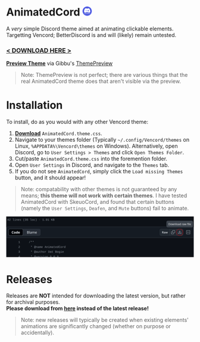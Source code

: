 # AnimatedCord <img src="https://raw.githubusercontent.com/DatBogie/AnimatedCord/refs/heads/main/AnimatedCordLogo.png" height="25">
A *very* simple Discord theme aimed at animating clickable elements.
Targetting Vencord; BetterDiscord is and will (likely) remain untested.<br>
### [**< DOWNLOAD HERE >**](https://bit.ly/DownloadAnimatedCord)
[**Preview Theme**](https://gibbu.github.io/ThemePreview/?file=https://cdn.jsdelivr.net/gh/DatBogie/AnimatedCord@refs/heads/main/AnimatedCord.theme.css) via Gibbu's [ThemePreview](https://github.com/Gibbu/ThemePreview)
> Note: ThemePreview is not perfect; there are various things that the real AnimatedCord theme does that aren't visible via the preview.

# Installation
To install, do as you would with any other Vencord theme:
1. [**Download**](https://github.com/DatBogie/AnimatedCord?tab=readme-ov-file#download-here) `AnimatedCord.theme.css`.
2. Navigate to your themes folder (Typically `~/.config/Vencord/themes` on Linux, `%APPDATA%\Vencord\themes` on Windows). Alternatively, open Discord, go to `User Settings > Themes` and click `Open Themes Folder`.
3. Cut/paste `AnimatedCord.theme.css` into the foremention folder.
4. Open `User Settings` in Discord, and navigate to the `Themes` tab.
5. If you do not see `AnimatedCord`, simply click the `Load missing Themes` button, and it should appear!

> Note: compatability with other themes is not guaranteed by any means; **this theme will not work with certain themes**. I have tested AnimatedCord with SkeuoCord, and found that certain buttons (namely the `User Settings`, `Deafen`, and `Mute` buttons) fail to animate.

![Click the `Download raw file` button.](https://raw.githubusercontent.com/DatBogie/AnimatedCord/refs/heads/main/AnimatedCordDownload.png)

# Releases
Releases are **NOT** intended for downloading the latest version, but rather for archival purposes.<br>**Please download from [here](https://github.com/DatBogie/AnimatedCord?tab=readme-ov-file#download-here) instead of the latest release!**
> Note: new releases will typically be created when existing elements' animations are significantly changed (whether on purpose or accidentally).
